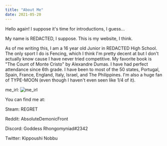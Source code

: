 ```yaml
---
title: "About Me"
date: 2021-05-20
---
```


Hello again!
I suppose it's time for introductions, I guess...

My name is REDACTED, I suppose.
This is my website, I think.

As of me writing this, I am a 16 year old Junior in REDACTED High School.
The only sport I do is Fencing, which I think I'm pretty decent at but I don't actually know cause I have never tried competitive. 
My favorite book is "The Count of Monte Cristo" by Alexandre Dumas.
I have had perfect attendance since 6th grade.  I have been to most of the 50 states, Portugal, Spain, France, England, Italy, Israel, and The Philippines. I'm also a huge fan of TYPE-MOON (even though I haven't even seen like 1/4 of it).

me_irl:
![me_irl](https://user-images.githubusercontent.com/83961607/121895483-45302d00-ccee-11eb-9640-2b36b1db880f.jpg)

You can find me at:

Steam: REGRET

Reddit: AbsoluteDemonicFront

Discord: Goddess Rhongomyniad#2342

Twitter: Kippoushi Nobbu
